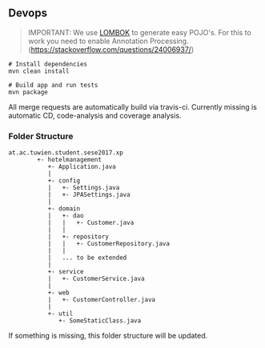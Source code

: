 ## Devops

> IMPORTANT: We use [LOMBOK](https://projectlombok.org/) to generate easy POJO's.
For this to work you need to enable Annotation Processing.
(https://stackoverflow.com/questions/24006937/)

```shell
# Install dependencies
mvn clean install

# Build app and run tests
mvn package
```

All merge requests are automatically build via travis-ci. Currently missing is automatic CD, code-analysis and coverage analysis.

### Folder Structure
```
at.ac.tuwien.student.sese2017.xp
        +- hotelmanagement
           +- Application.java
           |
           +- config
           |   +- Settings.java
           |   +- JPASettings.java
           |
           +- domain
           |   +- dao
           |   |   +- Customer.java
           |   |
           |   +- repository
           |   |   +- CustomerRepository.java
           |   |
           |   ... to be extended
           |
           +- service
           |   +- CustomerService.java
           |
           +- web
           |   +- CustomerController.java
           |
           +- util
              +- SomeStaticClass.java
```
If something is missing, this folder structure will be updated.